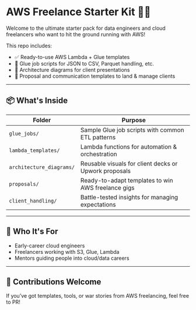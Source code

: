 # AWS Freelance Starter Kit 💼🚀

Welcome to the ultimate starter pack for data engineers and cloud freelancers who want to hit the ground running with AWS!

This repo includes:
- ✅ Ready-to-use AWS Lambda + Glue templates
- 🔧 Glue job scripts for JSON to CSV, Parquet handling, etc.
- 📐 Architecture diagrams for client presentations
- 💬 Proposal and communication templates to land & manage clients

---

## 📦 What's Inside

| Folder | Purpose |
|--------|---------|
| `glue_jobs/` | Sample Glue job scripts with common ETL patterns |
| `lambda_templates/` | Lambda functions for automation & orchestration |
| `architecture_diagrams/` | Reusable visuals for client decks or Upwork proposals |
| `proposals/` | Ready-to-adapt templates to win AWS freelance gigs |
| `client_handling/` | Battle-tested insights for managing expectations |

---

## 🧠 Who It's For

- Early-career cloud engineers
- Freelancers working with S3, Glue, Lambda
- Mentors guiding people into cloud/data careers

---

## 🙌 Contributions Welcome

If you’ve got templates, tools, or war stories from AWS freelancing, feel free to PR!
